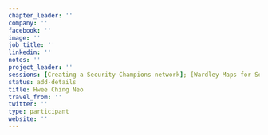 ```yaml
---
chapter_leader: ''
company: ''
facebook: ''
image: ''
job_title: ''
linkedin: ''
notes: ''
project_leader: ''
sessions: [Creating a Security Champions network]; [Wardley Maps for Security]; [Using Wardley Maps on SOC]; [Introduction to Cynefin Framework (Training Session)]
status: add-details
title: Hwee Ching Neo
travel_from: ''
twitter: ''
type: participant
website: ''
---
```


<!-- put more details about participant here -->

